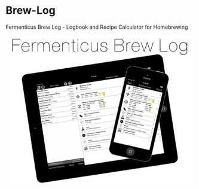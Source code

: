 Brew-Log
========

Fermenticus Brew Log - Logbook and Recipe Calculator for Homebrewing

![Brew Log Image](brewlog_graphic-800w.png "Brew Log")
